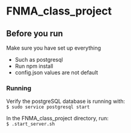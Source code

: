 # FNMA_class_project

## Before you run
Make sure you have set up everything  
  * Such as postgresql  
  * Run npm install  
  * config.json values are not default  


### Running
Verify the postgreSQL database is running with:  
  `$ sudo service postgresql start`  

In the FNMA_class_project directory, run:  
 `$ .start_server.sh`  
